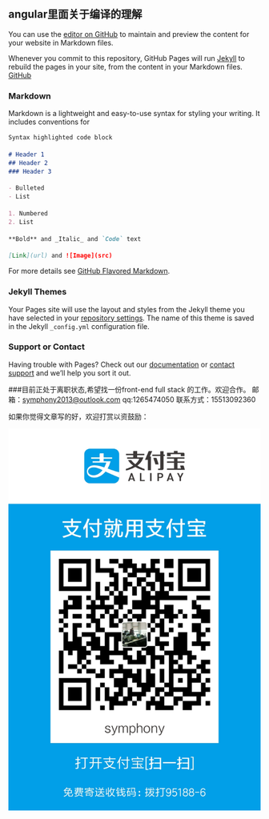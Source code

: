 ## angular里面关于编译的理解

You can use the [editor on GitHub](https://github.com/symphony2014/symphony2014.github.io/edit/master/index.md) to maintain and preview the content for your website in Markdown files.

Whenever you commit to this repository, GitHub Pages will run [Jekyll](https://jekyllrb.com/) to rebuild the pages in your site, from the content in your Markdown files.
[GitHub](/test.html)
### Markdown

Markdown is a lightweight and easy-to-use syntax for styling your writing. It includes conventions for

```markdown
Syntax highlighted code block

# Header 1
## Header 2
### Header 3

- Bulleted
- List

1. Numbered
2. List
  
**Bold** and _Italic_ and `Code` text

[Link](url) and ![Image](src)
```

For more details see [GitHub Flavored Markdown](https://guides.github.com/features/mastering-markdown/).

### Jekyll Themes

Your Pages site will use the layout and styles from the Jekyll theme you have selected in your [repository settings](https://github.com/symphony2014/symphony2014.github.io/settings). The name of this theme is saved in the Jekyll `_config.yml` configuration file.

### Support or Contact

Having trouble with Pages? Check out our [documentation](https://help.github.com/categories/github-pages-basics/) or [contact support](https://github.com/contact) and we’ll help you sort it out.

###目前正处于离职状态,希望找一份front-end full stack 的工作。欢迎合作。
邮箱：symphony2013@outlook.com
qq:1265474050
联系方式：15513092360

如果你觉得文章写的好，欢迎打赏以资鼓励：

![avatar](/resources/imgs/1532319667058.jpg)

